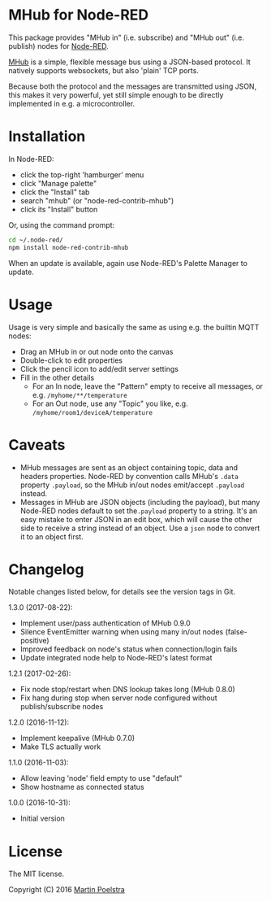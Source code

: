 # MHub for Node-RED

This package provides "MHub in" (i.e. subscribe) and "MHub out" (i.e. publish) nodes for [Node-RED](https://nodered.org/).

[MHub](https://github.com/poelstra/mhub) is a simple, flexible message bus using a JSON-based protocol.
It natively supports websockets, but also 'plain' TCP ports.

Because both the protocol and the messages are transmitted using JSON, this makes
it very powerful, yet still simple enough to be directly implemented in e.g. a microcontroller.

# Installation

In Node-RED:
- click the top-right 'hamburger' menu
- click "Manage palette"
- click the "Install" tab
- search "mhub" (or "node-red-contrib-mhub")
- click its "Install" button

Or, using the command prompt:
```sh
cd ~/.node-red/
npm install node-red-contrib-mhub
```

When an update is available, again use Node-RED's Palette Manager to update.

# Usage

Usage is very simple and basically the same as using e.g. the builtin MQTT nodes:

- Drag an MHub in or out node onto the canvas
- Double-click to edit properties
- Click the pencil icon to add/edit server settings
- Fill in the other details
	- For an In node, leave the "Pattern" empty to receive all messages, or e.g. `/myhome/**/temperature`
	- For an Out node, use any "Topic" you like, e.g. `/myhome/room1/deviceA/temperature`

# Caveats

- MHub messages are sent as an object containing topic, data and headers properties.
  Node-RED by convention calls MHub's `.data` property `.payload`, so the MHub in/out nodes
  emit/accept `.payload` instead.
- Messages in MHub are JSON objects (including the payload), but many Node-RED nodes default
  to set the`.payload` property to a string.
  It's an easy mistake to enter JSON in an edit box, which will cause the other side to
  receive a string instead of an object. Use a `json` node to convert it to an object first.

# Changelog

Notable changes listed below, for details see the version tags in Git.

1.3.0 (2017-08-22):
- Implement user/pass authentication of MHub 0.9.0
- Silence EventEmitter warning when using many in/out nodes (false-positive)
- Improved feedback on node's status when connection/login fails
- Update integrated node help to Node-RED's latest format

1.2.1 (2017-02-26):
- Fix node stop/restart when DNS lookup takes long (MHub 0.8.0)
- Fix hang during stop when server node configured without publish/subscribe nodes

1.2.0 (2016-11-12):
- Implement keepalive (MHub 0.7.0)
- Make TLS actually work

1.1.0 (2016-11-03):
- Allow leaving 'node' field empty to use "default"
- Show hostname as connected status

1.0.0 (2016-10-31):
- Initial version

# License

The MIT license.

Copyright (C) 2016 [Martin Poelstra](https://github.com/poelstra)
